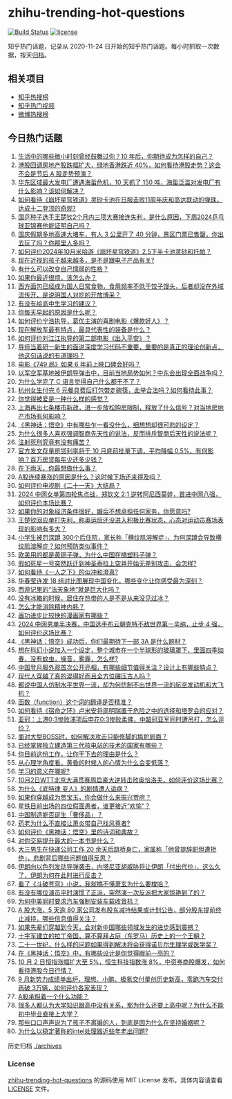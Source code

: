 # zhihu-trending-hot-questions

[![Build Status](https://github.com/justjavac/zhihu-trending-hot-questions/workflows/ci/badge.svg?branch=master)](https://github.com/justjavac/zhihu-trending-hot-questions/actions)
[![license](https://img.shields.io/github/license/justjavac/zhihu-trending-hot-questions)](https://github.com/justjavac/zhihu-trending-hot-questions/blob/master/LICENSE)

知乎热门话题，记录从 2020-11-24
日开始的知乎热门话题。每小时抓取一次数据，按天[归档](./archives)。

## 相关项目

- [知乎热搜榜](https://github.com/justjavac/zhihu-trending-top-search)
- [知乎热门视频](https://github.com/justjavac/zhihu-trending-hot-video)
- [微博热搜榜](https://github.com/justjavac/weibo-trending-hot-search)

## 今日热门话题

<!-- BEGIN -->
<!-- 最后更新时间 Thu Oct 03 2024 14:11:01 GMT+0800 (China Standard Time) -->

1. [生活中的哪些微小时刻曾经鼓舞过你？10 年后，你期待成为怎样的自己？](https://www.zhihu.com/question/667514996)
1. [港股回调房地产股跌幅扩大，绿地香港跌近 40%，如何看待港股走势？这会不会是节后 A 股走势预演？](https://www.zhihu.com/question/726634555)
1. [华东区域最大发电厂遭遇海蜇危机，10 天抓了 150 吨，海蜇泛滥对发电厂有什么影响？该如何解决？](https://www.zhihu.com/question/670008623)
1. [如何看待《崩坏星穹铁道》灵砂卡池在日服击败11周年庆和高达联动的弹珠，达成十二登顶的奇观?](https://www.zhihu.com/question/723000591)
1. [国乒种子选手王楚钦2个月内三项大赛接连失利，是什么原因，下周2024乒乓球亚锦赛他能证明自己吗？](https://www.zhihu.com/question/716591716)
1. [国庆假期多地高速大堵车，有人 3 公里开了 40 分钟，景区门票已售罄，你出去玩了吗？你那里人多吗？](https://www.zhihu.com/question/705846223)
1. [如何评价2024年10月米哈游《崩坏星穹铁道》2.5下半卡池灵砂和托帕？](https://www.zhihu.com/question/708489743)
1. [现在近视的孩子越来越多，是不是跟电子产品有关?](https://www.zhihu.com/question/665368515)
1. [有什么可以改变自己懦弱的性格？](https://www.zhihu.com/question/722099748)
1. [如果你最近很烦，该怎么办？](https://www.zhihu.com/question/718396207)
1. [西方面包已经成为国人日常食物，食用频率不低于饺子馒头，后者却没在外域流传开，是说明国人对吃的开放博采？](https://www.zhihu.com/question/267835749)
1. [有没有给高中生学习的建议？](https://www.zhihu.com/question/662270782)
1. [你每天早起的原因是什么呢？](https://www.zhihu.com/question/705505308)
1. [如何评价宁浩执导，葛优主演的喜剧电影《爆款好人》？](https://www.zhihu.com/question/668295371)
1. [现在解放军最有特点，最具代表性的装备是什么？](https://www.zhihu.com/question/24784338)
1. [如何评价刘江江执导的第二部电影《出入平安》？](https://www.zhihu.com/question/672991870)
1. [导师当着研一新生的面说深度学习代码不重要，重要的是真正的理论创新点，他这句话说的有道理吗？](https://www.zhihu.com/question/680370666)
1. [电影《749 局》如果 6 年前上映口碑会好吗？](https://www.zhihu.com/question/716984849)
1. [以军空军基地被伊朗导弹击中，目前当地局势如何？中东会出现全面战争吗？](https://www.zhihu.com/question/720953655)
1. [为什么学完了 C 语言觉得自己什么都干不了？](https://www.zhihu.com/question/574785659)
1. [杭州女生付完 6 元餐具费后打包带走碗筷，此举合法吗？如何看待此事？](https://www.zhihu.com/question/722168940)
1. [你觉得被爱是一种什么样的感觉？](https://www.zhihu.com/question/721480056)
1. [上海再出七条楼市新政，进一步放松购房限制，释放了什么信号？对当地房地产市场有何影响？](https://www.zhihu.com/question/689470124)
1. [《黑神话：悟空》中有哪些乍一看没什么，细想想却很可悲的设定？](https://www.zhihu.com/question/664773974)
1. [为什么很多人喜欢强调智商先天性的说法，反而排斥智商后天性的说法呢？](https://www.zhihu.com/question/505868744)
1. [注射死刑究竟有没有痛苦？](https://www.zhihu.com/question/22523060)
1. [官方发文存量房贷利率将于 10 月底前批量下调，平均降幅 0.5%，有何影响？百万房贷每年少还多少钱？](https://www.zhihu.com/question/689366863)
1. [在下雨天，你最想做什么事？](https://www.zhihu.com/question/679235841)
1. [A股连续暴涨的原因是什么？这时候下场还来得及吗？](https://www.zhihu.com/question/699241081)
1. [如何评价电视剧《二十一天》大结局？](https://www.zhihu.com/question/700351589)
1. [2024 中网女单第四轮焦点战，郑钦文 2:1 逆转阿尼西莫娃，首进中网八强，如何评价本场比赛？](https://www.zhihu.com/question/721973264)
1. [如果你的对象经济条件很好，婚后不想承担任何家务，你愿意吗?](https://www.zhihu.com/question/667753654)
1. [王楚钦回应单打失利，称奥运后还没进入积极比赛状态，心态对运动员赛场表现的影响有多大？](https://www.zhihu.com/question/720881726)
1. [小学生被罚深蹲 300个后住院，家长称「横纹肌溶解症」，为何深蹲会导致横纹肌溶解症？如何预防类似事件？](https://www.zhihu.com/question/684464045)
1. [欧美用的都是黄铜子弹，为什么中国在搞塑料子弹？](https://www.zhihu.com/question/683866403)
1. [假如死星一号突然跃迁到神圣泰拉上空并开始无差别攻击，会怎样?](https://www.zhihu.com/question/657104475)
1. [如何看待《一人之下》的似冲和澄真?](https://www.zhihu.com/question/648615447)
1. [华春莹连发 18 组对比图展现中国变化，哪些变化让你感受最为深刻？](https://www.zhihu.com/question/715412084)
1. [西游记里的“法天象地”就是巨大化吗？](https://www.zhihu.com/question/57553208)
1. [没有冰箱的时候，居住在热带的人是不是从来没见过冰？](https://www.zhihu.com/question/39562985)
1. [怎么才能消除精神内耗？](https://www.zhihu.com/question/664466671)
1. [画功进步比较快的漫画家有哪些？](https://www.zhihu.com/question/667969082)
1. [2024 中网男单半决赛，中国选手布云朝克特不敌世界第一辛纳，止步 4 强，如何评价这场比赛？](https://www.zhihu.com/question/710925123)
1. [《黑神话：悟空》成功后，你们最期待下一部 3A 是什么题材？](https://www.zhihu.com/question/664868918)
1. [想在科幻小说加入一个设定，整个城市在一个半球形的玻璃罩下，里面四季如春，没有蚊虫，噪音，雾霾，怎么样?](https://www.zhihu.com/question/667431164)
1. [中国登月服外观首次公开亮相，有哪些细节值得关注？设计上有哪些特点？](https://www.zhihu.com/question/675946447)
1. [现代人穿越了真的混得好而且全方位碾压古人吗？](https://www.zhihu.com/question/584744336)
1. [都说中国人仿制水平世界一流，却为何仿制不出世界一流的航空发动机和大飞机？](https://www.zhihu.com/question/20615617)
1. [函数（function）这个词的翻译是否精准？](https://www.zhihu.com/question/26742260)
1. [如何看待《宿命之环》卢米安将周明瑞置于危险之中的选择和塔罗会的应对？](https://www.zhihu.com/question/707427077)
1. [亚冠：上港0:3惨败浦项后申花0:3惨败柔佛，中超冠亚军同时遭吊打，怎么评价？](https://www.zhihu.com/question/711504408)
1. [面对大型BOSS时，如何解决攻击只能修脚的尴尬局面？](https://www.zhihu.com/question/666689409)
1. [已经掌握独立建造第三代核电站的技术的国家有哪些？](https://www.zhihu.com/question/19700567)
1. [你目前这份工作，让你干下去的理由是什么？](https://www.zhihu.com/question/688787991)
1. [从心理学角度看，黄昏的时候人的心情为什么会变低落？](https://www.zhihu.com/question/668118334)
1. [学习的意义在哪呢?](https://www.zhihu.com/question/711302747)
1. [10月2日WTT北京大满贯赛周启豪大逆转击败奥恰洛夫，如何评价这场比赛？](https://www.zhihu.com/question/720657233)
1. [为什么《底特律 变人》的剧情遭人诟病？](https://www.zhihu.com/question/317365784)
1. [如果你穿越成为贾宝玉，你会做什么来振兴贾府？](https://www.zhihu.com/question/398693305)
1. [星铁目前出场的四位假面愚者，谁更接近“欢愉”？](https://www.zhihu.com/question/654369851)
1. [中国制造能否诞生「奢侈品」？](https://www.zhihu.com/question/19825959)
1. [药老为什么不直接让萧炎带自己找风尊者?](https://www.zhihu.com/question/591764520)
1. [如何评价《黑神话：悟空》里的诗词和典故？](https://www.zhihu.com/question/664822539)
1. [对你交易提升最大的一本书是什么？](https://www.zhihu.com/question/651942944)
1. [大三男生在快递公司工作 20 余天后跳桥身亡，家属称「他曾提辞职但遭拒绝」，悲剧背后哪些问题值得反思？](https://www.zhihu.com/question/688927957)
1. [伊朗向以色列发动导弹袭击，内塔尼亚胡威胁将让伊朗「付出代价」，这么久了，伊朗为何在此时进行反击？](https://www.zhihu.com/question/715998766)
1. [看了《斗破苍穹》小说，我就搞不懂萧玄为什么要梭哈？](https://www.zhihu.com/question/639893743)
1. [有没有哪位演员平时演惯了正派，突然演一次反派把大家惊艳到了的？](https://www.zhihu.com/question/665540972)
1. [为何中美同时要求汽车强制安装车载收音机？](https://www.zhihu.com/question/684988344)
1. [A 股大涨，5 天逾 80 家公司发布股东减持结果或计划公告，部分股东提前终止减持，哪些信息值得关注？](https://www.zhihu.com/question/705775414)
1. [如果先辈们穿越到今天，会对新中国哪些领域发生的进步感到震撼？](https://www.zhihu.com/question/667514631)
1. [十字军建立的拉丁帝国，算不算拜占庭（东罗马）历史上的一个王朝？](https://www.zhihu.com/question/278011668)
1. [二十一世纪，什么样的问题如果得到解决将会获得诺贝尔生理学或医学奖？](https://www.zhihu.com/question/700869904)
1. [在《黑神话：悟空》中，有哪些设计是你觉得眼前一亮的？](https://www.zhihu.com/question/665523278)
1. [10 月 2 日恒指涨幅扩大至 5%，恒生科技指数涨 8%，中资券商股爆发，如何看待港股今日行情？](https://www.zhihu.com/question/716553257)
1. [9 月新势力成绩单出炉，理想、小鹏、极氪交付量创历史新高，零跑汽车交付再破 3万辆，如何评价各家表现？](https://www.zhihu.com/question/707935476)
1. [A股承担着一个什么功能？](https://www.zhihu.com/question/633366326)
1. [很多人都认为大学知识跟高中没有关系，那为什么还要上高中呢？为什么不能初中毕业直接上大学？](https://www.zhihu.com/question/665418820)
1. [那些口口声声说为了孩子不离婚的人，到底是因为什么在坚持婚姻呢？](https://www.zhihu.com/question/706380109)
1. [为什么以稳定著称的intel处理器近些年老出问题?](https://www.zhihu.com/question/669871770)

<!-- END -->

历史归档 [./archives](./archives)

### License

[zhihu-trending-hot-questions](https://github.com/justjavac/zhihu-trending-hot-questions)
的源码使用 MIT License 发布。具体内容请查看 [LICENSE](./LICENSE) 文件。
